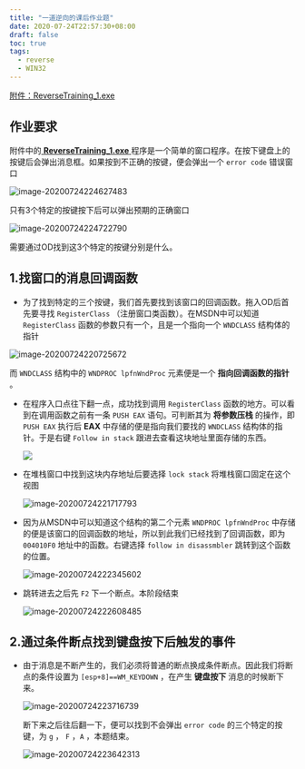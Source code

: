 ```yaml
---
title: "一道逆向的课后作业题"
date: 2020-07-24T22:57:30+08:00
draft: false
toc: true
tags: 
  - reverse
  - WIN32
---
```



[附件：ReverseTraining_1.exe](https://github.com/smallzhong/picgo-pic-bed/raw/master/ReverseTraining_1.exe)

## 作业要求

附件中的[ **ReverseTraining_1.exe** ](https://github.com/smallzhong/picgo-pic-bed/raw/master/ReverseTraining_1.exe)程序是一个简单的窗口程序。在按下键盘上的按键后会弹出消息框。如果按到不正确的按键，便会弹出一个 `error code` 错误窗口

![image-20200724224627483](http://qdz7ggulh.bkt.clouddn.com/image-20200724224627483.png)

只有3个特定的按键按下后可以弹出预期的正确窗口

![image-20200724224722790](http://qdz7ggulh.bkt.clouddn.com/image-20200724224722790.png)

需要通过OD找到这3个特定的按键分别是什么。




## 1.找窗口的消息回调函数

+  为了找到特定的三个按键，我们首先要找到该窗口的回调函数。拖入OD后首先要寻找 `RegisterClass` （注册窗口类函数）。在MSDN中可以知道 `RegisterClass` 函数的参数只有一个，且是一个指向一个 `WNDCLASS` 结构体的指针

  ![image-20200724220725672](http://qdz7ggulh.bkt.clouddn.com/image-20200724220725672.png)

  而 `WNDCLASS` 结构中的 `WNDPROC lpfnWndProc` 元素便是一个 **指向回调函数的指针** 。

+ 在程序入口点往下翻一点，成功找到调用 `RegisterClass` 函数的地方。可以看到在调用函数之前有一条 `PUSH EAX` 语句。可判断其为 **将参数压栈** 的操作，即 `PUSH EAX` 执行后 **EAX** 中存储的便是指向我们要找的 `WNDCLASS` 结构体的指针。于是右键 `Follow in stack` 跟进去查看这块地址里面存储的东西。

  ![](http://qdz7ggulh.bkt.clouddn.com/20200724225606.png)

+ 在堆栈窗口中找到这块内存地址后要选择 `lock stack` 将堆栈窗口固定在这个视图

  ![image-20200724221717793](http://qdz7ggulh.bkt.clouddn.com/image-20200724221717793.png)

+ 因为从MSDN中可以知道这个结构的第二个元素 `WNDPROC lpfnWndProc` 中存储的便是该窗口的回调函数的地址，所以到此我们已经找到了回调函数，即为 `004010F0` 地址中的函数。右键选择 `follow in disassmbler` 跳转到这个函数的位置。

  ![image-20200724222345602](http://qdz7ggulh.bkt.clouddn.com/image-20200724222345602.png)

+ 跳转进去之后先 `F2` 下一个断点。本阶段结束

  ![image-20200724222608485](http://qdz7ggulh.bkt.clouddn.com/image-20200724222608485.png)

## 2.通过条件断点找到键盘按下后触发的事件

+ 由于消息是不断产生的，我们必须将普通的断点换成条件断点。因此我们将断点的条件设置为 `[esp+8]==WM_KEYDOWN` ，在产生 **键盘按下** 消息的时候断下来。

  ![image-20200724223716739](http://qdz7ggulh.bkt.clouddn.com/image-20200724223716739.png)

  断下来之后往后翻一下，便可以找到不会弹出 `error code` 的三个特定的按键，为 `g` ， `F`  ，`A` ，本题结束。

  ![image-20200724223642313](http://qdz7ggulh.bkt.clouddn.com/image-20200724223642313.png)